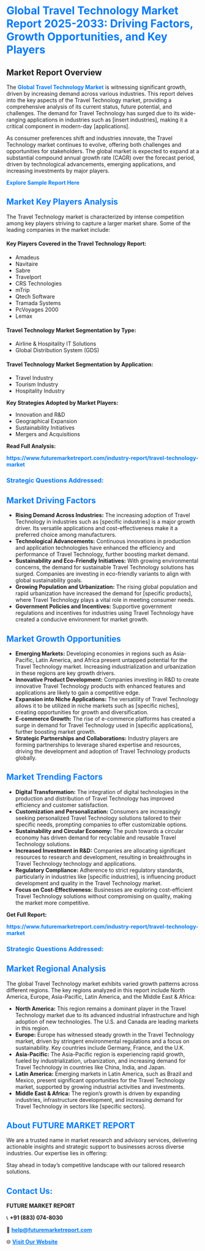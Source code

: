 <h1 style="color: #007BFF;">Global Travel Technology Market Report 2025-2033: Driving Factors, Growth Opportunities, and Key Players</h1>

<section id="overview">
<h2>Market Report Overview</h2>
<p>The <a href="https://www.futuremarketreport.com/industry-report/travel-technology-market" style="color: #007BFF; text-decoration: none;"><strong>Global Travel Technology Market</strong></a> is witnessing significant growth, driven by increasing demand across various industries. This report delves into the key aspects of the Travel Technology market, providing a comprehensive analysis of its current status, future potential, and challenges. The demand for Travel Technology has surged due to its wide-ranging applications in industries such as [insert industries], making it a critical component in modern-day [applications].</p>
<p>As consumer preferences shift and industries innovate, the Travel Technology market continues to evolve, offering both challenges and opportunities for stakeholders. The global market is expected to expand at a substantial compound annual growth rate (CAGR) over the forecast period, driven by technological advancements, emerging applications, and increasing investments by major players.</p>
</section>

<section id="overview">
<p><a href="https://www.futuremarketreport.com/request-sample/reportId=41488" style="color: #007BFF; text-decoration: none;"><strong>Explore Sample Report Here</strong></a></p>
</section>

<section id="key-players">
<h2 style="color: #007BFF;">Market Key Players Analysis</h2>
<p>The Travel Technology market is characterized by intense competition among key players striving to capture a larger market share. Some of the leading companies in the market include:</p>
<h4>Key Players Covered in the Travel Technology Report:</h4>
<ul><li>Amadeus</li><li>Navitaire</li><li>Sabre</li><li>Travelport</li><li>CRS Technologies</li><li>mTrip</li><li>Qtech Software</li><li>Tramada Systems</li><li>PcVoyages 2000</li><li>Lemax</li></ul>
<h4>Travel Technology Market Segmentation by Type:</h4>
<ul><li>Airline &amp; Hospitality IT Solutions</li><li>Global Distribution System (GDS)</li></ul>

<h4>Travel Technology Market Segmentation by Application:</h4>
<ul><li>Travel Industry</li><li>Tourism Industry</li><li>Hospitality Industry</li></ul>
<p><strong>Key Strategies Adopted by Market Players:</strong></p>
<ul>
<li>Innovation and R&D</li>
<li>Geographical Expansion</li>
<li>Sustainability Initiatives</li>
<li>Mergers and Acquisitions</li>
</ul>
</section>

<section>
<p><strong>Read Full Analysis: </strong></p><a href="https://www.futuremarketreport.com/industry-report/travel-technology-market" style="color: #007BFF; text-decoration: none;"><strong>https://www.futuremarketreport.com/industry-report/travel-technology-market</strong></a>
<h3 style="color: #007BFF;">Strategic Questions Addressed:</h3>
</section>

<section id="driving-factors">
<h2 style="color: #007BFF;">Market Driving Factors</h2>
<ul>
<li><strong>Rising Demand Across Industries:</strong> The increasing adoption of Travel Technology in industries such as [specific industries] is a major growth driver. Its versatile applications and cost-effectiveness make it a preferred choice among manufacturers.</li>
<li><strong>Technological Advancements:</strong> Continuous innovations in production and application technologies have enhanced the efficiency and performance of Travel Technology, further boosting market demand.</li>
<li><strong>Sustainability and Eco-Friendly Initiatives:</strong> With growing environmental concerns, the demand for sustainable Travel Technology solutions has surged. Companies are investing in eco-friendly variants to align with global sustainability goals.</li>
<li><strong>Growing Population and Urbanization:</strong> The rising global population and rapid urbanization have increased the demand for [specific products], where Travel Technology plays a vital role in meeting consumer needs.</li>
<li><strong>Government Policies and Incentives:</strong> Supportive government regulations and incentives for industries using Travel Technology have created a conducive environment for market growth.</li>
</ul>
</section>

<section id="growth-opportunities">
<h2 style="color: #007BFF;">Market Growth Opportunities</h2>
<ul>
<li><strong>Emerging Markets:</strong> Developing economies in regions such as Asia-Pacific, Latin America, and Africa present untapped potential for the Travel Technology market. Increasing industrialization and urbanization in these regions are key growth drivers.</li>
<li><strong>Innovative Product Development:</strong> Companies investing in R&D to create innovative Travel Technology products with enhanced features and applications are likely to gain a competitive edge.</li>
<li><strong>Expansion into Niche Applications:</strong> The versatility of Travel Technology allows it to be utilized in niche markets such as [specific niches], creating opportunities for growth and diversification.</li>
<li><strong>E-commerce Growth:</strong> The rise of e-commerce platforms has created a surge in demand for Travel Technology used in [specific applications], further boosting market growth.</li>
<li><strong>Strategic Partnerships and Collaborations:</strong> Industry players are forming partnerships to leverage shared expertise and resources, driving the development and adoption of Travel Technology products globally.</li>
</ul>
</section>

<section id="trending-factors">
<h2 style="color: #007BFF;">Market Trending Factors</h2>
<ul>
<li><strong>Digital Transformation:</strong> The integration of digital technologies in the production and distribution of Travel Technology has improved efficiency and customer satisfaction.</li>
<li><strong>Customization and Personalization:</strong> Consumers are increasingly seeking personalized Travel Technology solutions tailored to their specific needs, prompting companies to offer customizable options.</li>
<li><strong>Sustainability and Circular Economy:</strong> The push towards a circular economy has driven demand for recyclable and reusable Travel Technology solutions.</li>
<li><strong>Increased Investment in R&D:</strong> Companies are allocating significant resources to research and development, resulting in breakthroughs in Travel Technology technology and applications.</li>
<li><strong>Regulatory Compliance:</strong> Adherence to strict regulatory standards, particularly in industries like [specific industries], is influencing product development and quality in the Travel Technology market.</li>
<li><strong>Focus on Cost-Effectiveness:</strong> Businesses are exploring cost-efficient Travel Technology solutions without compromising on quality, making the market more competitive.</li>
</ul>
</section>

<section>
<p><strong>Get Full Report: </strong></p><a href="https://www.futuremarketreport.com/industry-report/travel-technology-market" style="color: #007BFF; text-decoration: none;"><strong>https://www.futuremarketreport.com/industry-report/travel-technology-market</strong></a>
<h3 style="color: #007BFF;">Strategic Questions Addressed:</h3>
</section>


<section id="regional-analysis">
<h2 style="color: #007BFF;">Market Regional Analysis</h2>
<p>The global Travel Technology market exhibits varied growth patterns across different regions. The key regions analyzed in this report include North America, Europe, Asia-Pacific, Latin America, and the Middle East & Africa:</p>
<ul>
<li><strong>North America:</strong> This region remains a dominant player in the Travel Technology market due to its advanced industrial infrastructure and high adoption of new technologies. The U.S. and Canada are leading markets in this region.</li>
<li><strong>Europe:</strong> Europe has witnessed steady growth in the Travel Technology market, driven by stringent environmental regulations and a focus on sustainability. Key countries include Germany, France, and the U.K.</li>
<li><strong>Asia-Pacific:</strong> The Asia-Pacific region is experiencing rapid growth, fueled by industrialization, urbanization, and increasing demand for Travel Technology in countries like China, India, and Japan.</li>
<li><strong>Latin America:</strong> Emerging markets in Latin America, such as Brazil and Mexico, present significant opportunities for the Travel Technology market, supported by growing industrial activities and investments.</li>
<li><strong>Middle East & Africa:</strong> The region’s growth is driven by expanding industries, infrastructure development, and increasing demand for Travel Technology in sectors like [specific sectors].</li>
</ul>
</section>

<footer>
<h2 style="color: #007BFF;">About FUTURE MARKET REPORT</h2>
<p>We are a trusted name in market research and advisory services, delivering actionable insights and strategic support to businesses across diverse industries. Our expertise lies in offering:</p>

<p>Stay ahead in today’s competitive landscape with our tailored research solutions.</p>

<h2 style="color: #007BFF;">Contact Us:</h2>
<p><strong>FUTURE MARKET REPORT</strong></p>
<p>📞 <strong>+91 (883) 074-8030</strong></p>
<p>📧 <strong><a href="mailto:help@futuremarketreport.com" style="color: #007BFF;">help@futuremarketreport.com</a></strong></p>
<p>🌐 <strong><a href="https://www.futuremarketreport.com/" style="color: #007BFF;">Visit Our Website</a></strong></p>
</footer>